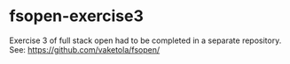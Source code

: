 # fsopen-exercise3

Exercise 3 of full stack open had to be completed in a separate repository.
See: https://github.com/vaketola/fsopen/
